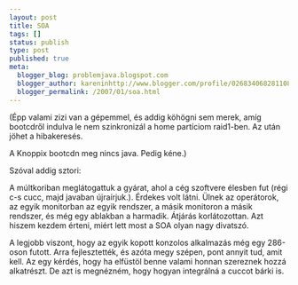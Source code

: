 ```yaml
---
layout: post
title: SOA
tags: []
status: publish
type: post
published: true
meta:
  blogger_blog: problemjava.blogspot.com
  blogger_author: kareninhttp://www.blogger.com/profile/02683406828110839343noreply@blogger.com
  blogger_permalink: /2007/01/soa.html
---
```

(Épp valami zizi van a gépemmel, és addig köhögni sem merek, amíg bootcdről
indulva le nem szinkronizál a home partíciom raid1-ben. Az után jöhet a
hibakeresés.

  
A Knoppix bootcdn meg nincs java. Pedig kéne.)

  
Szóval addig sztori:

  
A múltkoriban meglátogattuk a gyárat, ahol a cég szoftvere élesben fut (régi
c-s cucc, majd javaban újraírjuk.). Érdekes volt látni. Ülnek az operátorok,
az egyik monitorban az egyik rendszer, a másik monitoron a másik rendszer, és
még egy ablakban a harmadik. Átjárás korlátozottan. Azt hiszem kezdem érteni,
miért lett most a SOA olyan nagy divatszó.

  
A legjobb viszont, hogy az egyik kopott konzolos alkalmazás még egy 286-oson
futott. Arra fejlesztették, és azóta megy szépen, pont annyit tud, amit kell.
Az egy kérdés, hogy ha elfüstöl benne valami honnan szereznek hozzá
alkatrészt. De azt is megnézném, hogy hogyan integrálná a cuccot bárki is.

